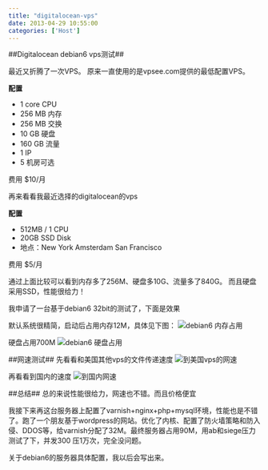 ```yaml
---
title: "digitalocean-vps"
date: 2013-04-29 10:55:00
categories: ['Host']
---
```


##Digitalocean debian6 vps测试##

最近又折腾了一次VPS。 原来一直使用的是vpsee.com提供的最低配置VPS。

**配置**

* 1 core CPU
* 256 MB 内存
* 256 MB 交换
* 10 GB 硬盘
* 160 GB 流量
* 1 IP
* 5 机房可选

费用 $10/月

再来看看我最近选择的digitalocean的vps

**配置**

* 512MB / 1 CPU
* 20GB SSD Disk
* 地点：New York  Amsterdam  San Francisco

费用  $5/月

<!--more-->

通过上面比较可以看到内存多了256M、硬盘多10G、流量多了840G。
而且硬盘采用SSD，性能很给力！

我申请了一台基于debian6 32bit的测试了，下面是效果

默认系统很精简，启动后占用内存12M，具体见下图：
![debian6 内存占用](http://farm8.staticflickr.com/7048/8691651426_83dbc54a9c_b.jpg)

硬盘占用700M
![debian6 硬盘占用](http://farm9.staticflickr.com/8536/8690532229_4a3395dc6e_z.jpg)

##网速测试##
先看看和美国其他vps的文件传递速度
![到美国vps的网速](http://farm8.staticflickr.com/7045/8691651836_9f52659248_c.jpg)

再看看到国内的速度
![到国内网速](http://farm8.staticflickr.com/7045/8690532089_2b0987a779_c.jpg)

##总结##
总的来说性能很给力，网速也不错。而且价格便宜

我接下来再这台服务器上配置了varnish+nginx+php+mysql环境，性能也是不错了。跑了一个朋友基于wordpress的网站。优化了内核、配置了防火墙策略和防入侵、DDOS等，给varnish分配了32M。最终服务器占用90M，用ab和siege压力测试了下，并发300 压1万次，完全没问题。

关于debian6的服务器具体配置，我以后会写出来。
